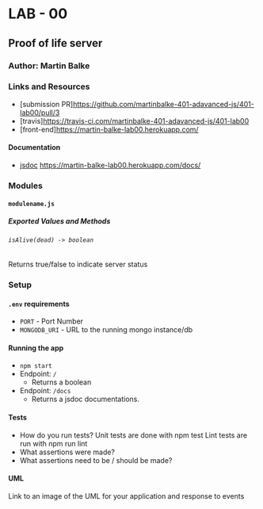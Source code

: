 # LAB - 00

## Proof of life server

### Author: Martin Balke

### Links and Resources
* [submission PR]https://github.com/martinbalke-401-adavanced-js/401-lab00/pull/3
* [travis]https://travis-ci.com/martinbalke-401-adavanced-js/401-lab00
* [front-end]https://martin-balke-lab00.herokuapp.com/

#### Documentation
* [jsdoc](http://xyz.com) https://martin-balke-lab00.herokuapp.com/docs/

### Modules
#### `modulename.js`
##### Exported Values and Methods

###### `isAlive(dead) -> boolean`
Returns true/false to indicate server status


### Setup
#### `.env` requirements
* `PORT` - Port Number
* `MONGODB_URI` - URL to the running mongo instance/db

#### Running the app
* `npm start`
* Endpoint: `/`
  * Returns a boolean
* Endpoint: `/docs`
  * Returns a jsdoc documentations.
  
#### Tests
* How do you run tests?
Unit tests are done with npm test
Lint tests are run with npm run lint
* What assertions were made?
* What assertions need to be / should be made?

#### UML
Link to an image of the UML for your application and response to events
